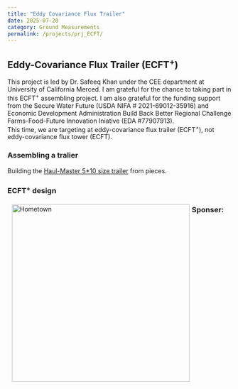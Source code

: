 ```yaml
---
title: "Eddy Covariance Flux Trailer"
date: 2025-07-20
category: Ground Measurements
permalink: /projects/prj_ECFT/
---
```


<h2>Eddy-Covariance Flux Trailer (ECFT<sup>+</sup>)</h2>
This project is led by Dr. Safeeq Khan under the CEE department at University of California Merced. I am grateful for the chance to taking part in this ECFT<sup>+</sup> assembling project. I am also grateful for the funding support from the Secure Water Future (USDA NIFA # 2021-69012-35916) and Economic Development Administration Build Back Better Regional Challenge Farms-Food-Future Innovation Iniative (EDA #77907913).<br>
This time, we are targeting at eddy-covariance flux trailer (ECFT<sup>+</sup>), not eddy-covariance flux tower (ECFT).


<h3> Assembling a tralier</h3>
Building the <a href="https://www.youtube.com/watch?v=QL-F22P8uC8" target="_blank">Haul-Master 5*10 size trailer</a> from pieces.

<h3>ECFT<sup>+</sup> design</h3>
<img src="/images/projects/ECFT/ECFT_1.PNG" alt="Hometown" style="width: 400px; float: left; margin: 5px 5px 5px 10px;">

<h3>Sponser:</h3>
